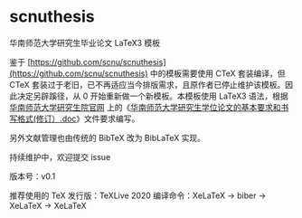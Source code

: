 # scnuthesis
华南师范大学研究生毕业论文 LaTeX3 模板

鉴于 [https://github.com/scnu/scnuthesis](https://github.com/scnu/scnuthesis) 中的模板需要使用 CTeX 套装编译，但 CTeX 套装过于老旧，已不再适应当今排版需求，且原作者已停止维护该模板。因此决定另辟蹊径，从 0 开始重新做一个新模板。本模板使用 LaTeX3 语法，根据 [华南师范大学研究生院官网](http://yjsy.scnu.edu.cn/a/20090422/394.html) 上的《[华南师范大学研究生学位论文的基本要求和书写格式(修订）.doc](http://statics.scnu.edu.cn/pics/yjsy/2015/0829/1440826499788342.doc)》文件要求编写。

另外文献管理也由传统的 BibTeX 改为 BibLaTeX 实现。

持续维护中，欢迎提交 issue

版本号：v0.1

推荐使用的 TeX 发行版：TeXLive 2020
编译命令：XeLaTeX -> biber -> XeLaTeX -> XeLaTeX
